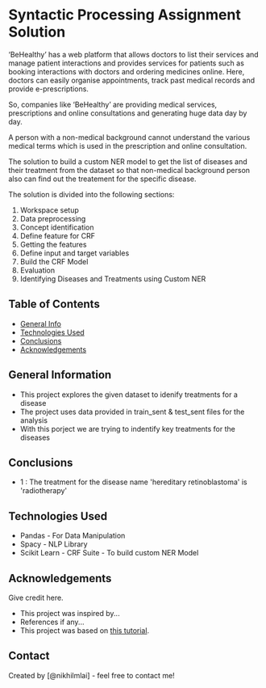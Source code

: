 # Syntactic Processing Assignment Solution
‘BeHealthy’ has a web platform that allows doctors to list their services and manage patient interactions and provides services for patients such as booking interactions with doctors and ordering medicines online. Here, doctors can easily organise appointments, track past medical records and provide e-prescriptions.

So, companies like ‘BeHealthy’ are providing medical services, prescriptions and online consultations and generating huge data day by day.

A person with a non-medical background cannot understand the various medical terms which is used in the prescription and online consultation. 

The solution to build a custom NER model to get the list of diseases and their treatment from the dataset so that non-medical background person also can find out the treatement for the specific disease.

The solution is divided into the following sections:

1. Workspace setup
2. Data preprocessing
3. Concept identification
4. Define feature for CRF
5. Getting the features
6. Define input and target variables
7. Build the CRF Model
8. Evaluation
9. Identifying Diseases and Treatments using Custom NER

## Table of Contents
* [General Info](#general-information)
* [Technologies Used](#technologies-used)
* [Conclusions](#conclusions)
* [Acknowledgements](#acknowledgements)

<!-- You can include any other section that is pertinent to your problem -->

## General Information
- This project explores the given dataset to idenify treatments for a disease 
- The project uses data provided in train_sent & test_sent files for the analysis
- With this porject we are trying to indentify key treatments for the diseases 

## Conclusions
- 1 : The treatment for the disease name 'hereditary retinoblastoma' is 'radiotherapy'

## Technologies Used
- Pandas - For Data Manipulation
- Spacy - NLP Library
- Scikit Learn - CRF Suite - To build custom NER Model

<!-- As the libraries versions keep on changing, it is recommended to mention the version of library used in this project -->

## Acknowledgements
Give credit here.
- This project was inspired by...
- References if any...
- This project was based on [this tutorial](https://www.example.com).


## Contact
Created by [@nikhilmlai] - feel free to contact me!


<!-- Optional -->
<!-- ## License -->
<!-- This project is open source and available under the [... License](). -->

<!-- You don't have to include all sections - just the one's relevant to your project -->
